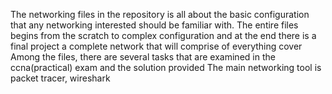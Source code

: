 The networking files in the repository is all about the basic configuration that any networking interested should be familiar with.
The entire files begins from the scratch to complex configuration and at the end there is a final project a complete network that 
will comprise of everything cover
Among the files, there are several tasks that are examined in the ccna(practical) exam and the solution provided
The main networking tool is packet tracer, wireshark

